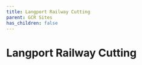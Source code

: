 ```yaml
---
title: Langport Railway Cutting
parent: GCR Sites
has_children: false
---
```

# Langport Railway Cutting
